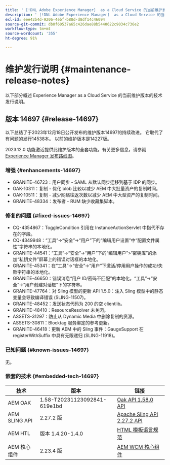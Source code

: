 ```yaml
---
title: ' [!DNL Adobe Experience Manager]  as a Cloud Service 的当前维护发行说明。'
description: ' [!DNL Adobe Experience Manager]  as a Cloud Service 的当前维护发行说明。'
exl-id: eee42b4d-9206-4ebf-b88d-d8df14c46094
source-git-commit: db0f60537a65c426dae88b5440622c9034c736e2
workflow-type: tm+mt
source-wordcount: '355'
ht-degree: 91%

---
```


# 维护发行说明 {#maintenance-release-notes}

以下部分概述 Experience Manager as a Cloud Service 的当前维护版本的技术发行说明。

## 版本 14697 {#release-14697}

以下总结了于2023年12月18日公开发布的维护版本14697的持续改进。 它取代了有问题的发行14538本。 以前的维护版本是14227版。

2023.12.0 功能激活提供此维护版本的全套功能。有关更多信息，请参阅[ Experience Manager 发布路线图](https://experienceleague.adobe.com/docs/experience-manager-release-information/aem-release-updates/update-releases-roadmap.html)。

### 增强 {#enhancements-14697}

* GRANITE-46723：用户同步 - SAML 从默认同步迁移到基于 IDP 的同步。
* OAK-10311：复制 - 优化 blob 比较以减少 AEM 中大批量资产的复制时间。
* OAK-10511：复制 - 减少网络往返次数以减少 AEM 中大型资产的复制时间。
* GRANITE-48334：发布者 - RUM 缺少收藏集脚本。

### 修复的问题 {#fixed-issues-14697}

* CQ-4354867：ToggleCondition 引用在 InstanceActionServlet 中指代不存在的字段。
* CQ-4349948：“工具”→“安全”→“用户”下的“编辑用户设置”中“配置文件属性”字符串的本地化。
* GRANITE-44541：“工具”→“安全”→“用户”下的“编辑用户”>“密钥库”的添加“私钥文件”屏幕上的错误对话框的本地化。
* GRANITE-45341：在“工具”→“安全”→“用户”下激活/停用用户操作的成功/失败字符串的本地化。
* GRANITE-46650：错误消息“用户 ID/密码不匹配”的本地化。“工具”→“安全”→“用户创建对话框”下的字符串。
* GRANITE-47764：对 Sling 模型的更新 API 1.5.0：注入 Sling 模型中的静态变量会导致编译错误 (SLING-11507)。
* GRANITE-48452：发送状态代码为 200 的空 clientlib。
* GRANITE-48410：ResourceResolver 未关闭。
* ASSETS-31297：防止从 Dynamic Media 中删除复制的资源。
* ASSETS-30811：Blocktag 服务绑定的参考更新。
* GRANITE-46418：更新 AEM 中的 Sling 事件：GaugeSupport 在 registerWithSuffix 中具有无限递归 (SLING-11918)。

### 已知问题 {#known-issues-14697}

无。

### 嵌套的技术 {#embedded-tech-14697}

| 技术 | 版本 | 链接 |
|---|---|---|
| AEM OAK | 1.58-T20231123092841-619e1bd | [Oak API 1.58.0 API](https://www.javadoc.io/doc/org.apache.jackrabbit/oak-api/1.58.0/index.html) |
| AEM SLING API | 2.27.2 版 | [Apache Sling API 2.27.2 API](https://www.javadoc.io/doc/org.apache.sling/org.apache.sling.api/latest/index.html) |
| AEM HTL | 版本 1.4.20-1.4.0 | [HTML 模板语言规范](https://github.com/adobe/htl-spec) |
| AEM 核心组件 | 2.23.4 版 | [AEM WCM 核心组件](https://github.com/adobe/aem-core-wcm-components) |
